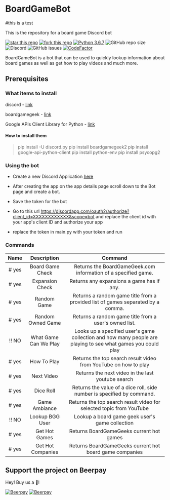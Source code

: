 # BoardGameBot
#this is a test

This is the repository for a board game Discord bot

[![star this repo](http://githubbadges.com/star.svg?user=matta174&repo=BoardGameBot&style=default)](https://github.com/matta174/BoardGameBot)   [![fork this repo](http://githubbadges.com/fork.svg?user=matta174&repo=BoardGameBot&style=default)](https://github.com/matta174/BoardGameBot/fork)  [![Python 3.6.7](https://img.shields.io/badge/python-3.6.7-blue.svg)](https://www.python.org/downloads/release/python-360/)  ![GitHub repo size](https://img.shields.io/github/repo-size/matta174/boardgamebot.svg)    ![Discord](https://img.shields.io/discord/288694246721191947.svg)   ![GitHub issues](https://img.shields.io/github/issues-raw/matta174/boardgamebot.svg)
[![CodeFactor](https://www.codefactor.io/repository/github/matta174/boardgamebot/badge)](https://www.codefactor.io/repository/github/matta174/boardgamebot)

BoardGameBot is a bot that can be used to quickly lookup information about board games as well as get how to play videos and much more.

## Prerequisites

### What items to install

discord - [link](https://github.com/Rapptz/discord.py)

boardgamegeek - [link](https://github.com/lcosmin/boardgamegeek)

Google APIs Client Library for Python - [link](https://developers.google.com/api-client-library/python/start/installation)

#### How to install them

>pip install -U discord.py
>pip install boardgamegeek2
>pip install google-api-python-client
>pip install python-env
>pip install psycopg2

### Using the bot

* Create a new Discord Application [here](https://discordapp.com/developers/applications/)

* After creating the app on the app details page scroll down to the Bot page and create a bot.

* Save the token for the bot

* Go to this url https://discordapp.com/oauth2/authorize?client_id=XXXXXXXXXXXX&scope=bot and replace the client id with your app's client ID and authorize your app

* replace the token in main.py with your token and run

### Commands

| Name        | Description           | Command  |
| :-------------: |:-------------:| :-----:|
# yes | Board Game Check      | Returns the BoardGameGeek.com  information of a specified game. | !bg *game name* |
# yes | Expansion Check| Returns any expansions a game has if any. | !exp *game name* |
# yes | Random Game     | Returns a random game title from a provided list of games separated by a comma.   |   !rbg *game name*, *game name* |
# yes | Random Owned Game | Returns a random game title from a user's owned list.  | !robg *username*|
!! NO | What Game Can We Play | Looks up a specified user's game collection and how many people are playing to see what games you could play |!wcwp *username*, *number of players*|
# yes | How To Play | Returns the top search result video from YouTube on how to play |  !htp *game name* |
# yes | Next Video | Returns the next video in the last youtube search | !nxt |
# yes | Dice Roll | Returns the value of a dice roll, side number is specified by command. | !dice *# of sides* |
# yes | Game Ambiance | Returns the top search result video for selected topic from YouTube | !amb *topic* |
!! NO | Lookup BGG User| Lookup a board game geek user's game collection  | !go *username* |
# yes | Get Hot Games | Returns BoardGameGeeks current hot games | !ghg |
# yes  | Get Hot Companies | Returns BoardGameGeeks current hot board game companies | !ghc |

## Support the project on Beerpay

Hey! Buy us a  :beers:!

[![Beerpay](https://beerpay.io/matta174/BoardGameBot/badge.svg?style=beer-square)](https://beerpay.io/matta174/BoardGameBot)  [![Beerpay](https://beerpay.io/matta174/BoardGameBot/make-wish.svg?style=flat-square)](https://beerpay.io/matta174/BoardGameBot?focus=wish)
